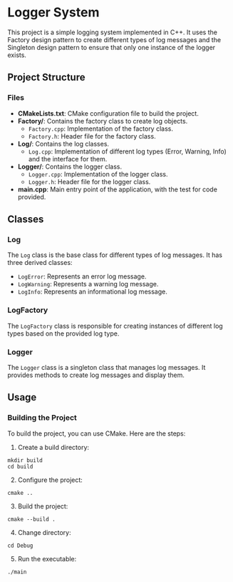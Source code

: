 # Logger System

This project is a simple logging system implemented in C++. It uses the Factory design pattern to create different types of log messages and the Singleton design pattern to ensure that only one instance of the logger exists.

## Project Structure

### Files

- **CMakeLists.txt**: CMake configuration file to build the project.
- **Factory/**: Contains the factory class to create log objects.
  - `Factory.cpp`: Implementation of the factory class.
  - `Factory.h`: Header file for the factory class.
- **Log/**: Contains the log classes.
  - `Log.cpp`: Implementation of different log types (Error, Warning, Info) and the interface for them.
- **Logger/**: Contains the logger class.
  - `Logger.cpp`: Implementation of the logger class.
  - `Logger.h`: Header file for the logger class.
- **main.cpp**: Main entry point of the application, with the test for code provided.

## Classes

### Log

The `Log` class is the base class for different types of log messages. It has three derived classes:

- `LogError`: Represents an error log message.
- `LogWarning`: Represents a warning log message.
- `LogInfo`: Represents an informational log message.

### LogFactory

The `LogFactory` class is responsible for creating instances of different log types based on the provided log type.

### Logger

The `Logger` class is a singleton class that manages log messages. It provides methods to create log messages and display them.

## Usage
### Building the Project
To build the project, you can use CMake. Here are the steps:

1. Create a build directory:
```
mkdir build
cd build
```
2. Configure the project:
```
cmake ..
```
3. Build the project:
```
cmake --build .
```
4. Change directory:
```
cd Debug
```
5. Run the executable:
```
./main
```